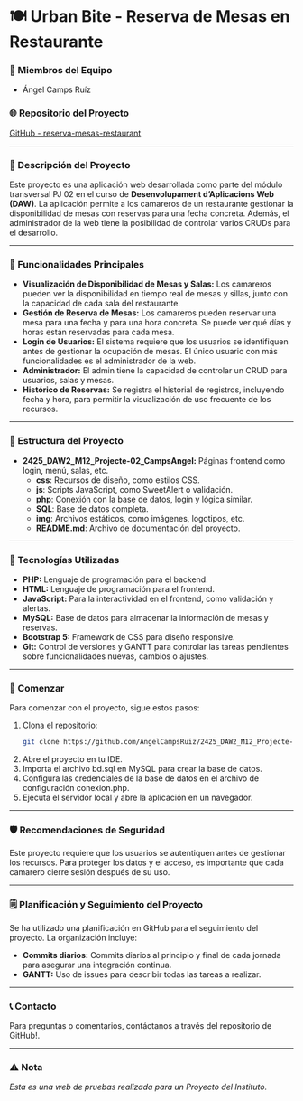 # 🍽 Urban Bite - Reserva de Mesas en Restaurante

### 👥 Miembros del Equipo
- Ángel Camps Ruíz


### 🌐 Repositorio del Proyecto
[GitHub - reserva-mesas-restaurant](https://github.com/AngelCampsRuiz/2425_DAW2_M12_Projecte-02_CampsAngel.git)

---

### 📝 Descripción del Proyecto
Este proyecto es una aplicación web desarrollada como parte del módulo transversal PJ 02 en el curso de **Desenvolupament d’Aplicacions Web (DAW)**. La aplicación permite a los camareros de un restaurante gestionar la disponibilidad de mesas con reservas para una fecha concreta. Además, el administrador de la web tiene la posibilidad de controlar varios CRUDs para el desarrollo.

---

### 🚀 Funcionalidades Principales

- **Visualización de Disponibilidad de Mesas y Salas:** Los camareros pueden ver la disponibilidad en tiempo real de mesas y sillas, junto con la capacidad de cada sala del restaurante.
- **Gestión de Reserva de Mesas:** Los camareros pueden reservar una mesa para una fecha y para una hora concreta. Se puede ver qué días y horas están reservadas para cada mesa.
- **Login de Usuarios:** El sistema requiere que los usuarios se identifiquen antes de gestionar la ocupación de mesas. El único usuario con más funcionalidades es el administrador de la web.
- **Administrador:** El admin tiene la capacidad de controlar un CRUD para usuarios, salas y mesas.
- **Histórico de Reservas:** Se registra el historial de registros, incluyendo fecha y hora, para permitir la visualización de uso frecuente de los recursos.

---

### 📂 Estructura del Proyecto

- **2425_DAW2_M12_Projecte-02_CampsAngel:** Páginas frontend como login, menú, salas, etc.
  - **css**: Recursos de diseño, como estilos CSS.
  - **js**: Scripts JavaScript, como SweetAlert o validación.
  - **php**: Conexión con la base de datos, login y lógica similar.
  - **SQL**: Base de datos completa.
  - **img**: Archivos estáticos, como imágenes, logotipos, etc.
  - **README.md**: Archivo de documentación del proyecto.

---

### 🔧 Tecnologías Utilizadas
- **PHP:** Lenguaje de programación para el backend.
- **HTML:** Lenguaje de programación para el frontend.
- **JavaScript:** Para la interactividad en el frontend, como validación y alertas.
- **MySQL:** Base de datos para almacenar la información de mesas y reservas.
- **Bootstrap 5:** Framework de CSS para diseño responsive.
- **Git:** Control de versiones y GANTT para controlar las tareas pendientes sobre funcionalidades nuevas, cambios o ajustes.

---

### 🚀 Comenzar
Para comenzar con el proyecto, sigue estos pasos:

1. Clona el repositorio:
   ```bash
   git clone https://github.com/AngelCampsRuiz/2425_DAW2_M12_Projecte-02_CampsAngel.git
2. Abre el proyecto en tu IDE.
3. Importa el archivo bd.sql en MySQL para crear la base de datos.
4. Configura las credenciales de la base de datos en el archivo de configuración conexion.php.
5. Ejecuta el servidor local y abre la aplicación en un navegador.

---

### 🛡️ Recomendaciones de Seguridad
Este proyecto requiere que los usuarios se autentiquen antes de gestionar los recursos. Para proteger los datos y el acceso, es importante que cada camarero cierre sesión después de su uso.

---

### 🗒️ Planificación y Seguimiento del Proyecto
Se ha utilizado una planificación en GitHub para el seguimiento del proyecto. La organización incluye:

- **Commits diarios:** Commits diarios al principio y final de cada jornada para asegurar una integración continua.
- **GANTT:** Uso de issues para describir todas las tareas a realizar.

---

### 📞 Contacto
Para preguntas o comentarios, contáctanos a través del repositorio de GitHub!.

---

### ⚠️ Nota
*Esta es una web de pruebas realizada para un Proyecto del Instituto.*
